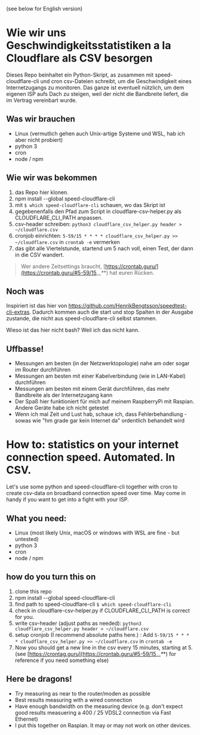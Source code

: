 (see below for English version) 
# Wie wir uns Geschwindigkeitsstatistiken a la Cloudflare als CSV besorgen

Dieses Repo beinhaltet ein Python-Skript, as zusammen mit speed-cloudflare-cli und cron csv-Dateien schreibt, um die Geschwindigkeit eines Internetzugangs zu monitoren. Das ganze ist eventuell nützlich, um dem eigenen ISP aufs Dach zu steigen, weil der nicht die Bandbreite liefert, die im Vertrag vereinbart wurde.

## Was wir brauchen

- Linux (vermutlich gehen auch Unix-artige Systeme und WSL, hab ich aber nicht probiert)
- python 3
- cron
- node / npm

## Wie wir was bekommen

1. das Repo hier klonen.
2. npm install --global speed-cloudflare-cli
3. mit `$ which speed-cloudflare-cli` schauen, wo das Skript ist
4. gegebenenfalls den Pfad zum Script in cloudflare-csv-helper.py als CLOUDFLARE_CLI_PATH anpassen.
5. csv-header schreiben: `python3 cloudflare_csv_helper.py header > ~/cloudflare.csv`
6. cronjob einrichten: `5-59/15 * * * * cloudflare_csv_helper.py >> ~/cloudflare.csv` in `crontab -e` vermerken
7. das gibt alle Viertelstunde, startend um 5 nach voll, einen Test, der dann in die CSV wandert.

> Wer andere Zeitsettings braucht, [https://crontab.guru/](https://crontab.guru/#5-59/15_*_*_*_*) hat euren Rücken.

## Noch was

Inspiriert ist das hier von https://github.com/HenrikBengtsson/speedtest-cli-extras. Dadurch kommen auch die start und stop Spalten in der Ausgabe zustande, die nicht aus speed-cloudflare-cli selbst stammen.

Wieso ist das hier nicht bash? Weil ich das nicht kann.

## Uffbasse!

- Messungen am besten (in der Netzwerktopologie) nahe am oder sogar im Router durchführen
- Messungen am besten mit einer Kabelverbindung (wie in LAN-Kabel) durchführen
- Messungen am besten mit einem Gerät durchführen, das mehr Bandbreite als der Internetzugang kann
- Der Spaß hier funktioniert für mich auf meinem RaspberryPi mit Raspian. Andere Geräte habe ich nicht getestet
- Wenn ich mal Zeit und Lust hab, schaue ich, dass Fehlerbehandlung - sowas wie "hm grade gar kein Internet da" ordentlich behandelt wird

# How to: statistics on your internet connection speed. Automated. In CSV.

Let's use some python and speed-cloudflare-cli together with cron to create csv-data on broadband connection speed over time. May come in handy if you want to get into a fight with your ISP.

## What you need:

- Linux (most likely Unix, macOS or windows with WSL are fine - but untested)
- python 3
- cron
- node / npm

##  how do you turn this on

1. clone this repo
2. npm install --global speed-cloudflare-cli
3. find path to speed-cloudflare-cli `$ which speed-cloudflare-cli`
4. check in cloudflare-csv-helper.py if CLOUDFLARE_CLI_PATH is correct for you.
5. write csv-header (adjust paths as needed): `python3 cloudflare_csv_helper.py header > ~/cloudflare.csv`
6. setup cronjob (I recommend absolute paths here.) : Add `5-59/15 * * * * cloudflare_csv_helper.py >> ~/cloudflare.csv` in `crontab -e`
7. Now you should get a new line in the csv every 15 minutes, starting at 5. (see [https://crontag.guru](https://crontab.guru/#5-59/15_*_*_*_*) for reference if you need something else)


## Here be dragons!

- Try measuring as near to the router/moden as possible
- Best results measuring with a wired connection
- Have enough bandwidth on the measuring device (e.g. don't expect good results measuering a 400 / 25 VDSL2 connection via Fast Ethernet)
- I put this together on Raspian. It may or may not work on other devices.
